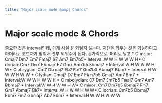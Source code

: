 ```yaml
---
title: "Major scale mode &amp; Chords"
---
```

# Major scale mode &amp; Chords

중요한 것은 interval인데, 이게 사실 잘 와닿지 않는다. 지판을 외우는 것은 가능하다고 하더라도 코드까지 맞춰서 전부 외워줘야 된다. 손가락으로. 머리로 말고.* C major: Cmaj7 Dm7 Em7 Fmaj7 G7 Am7 Bm7b5* Interval:W W H W W W H* C dorian: Cm7 Dm7 Ebmaj7 F7 Gm7 Am7b5 Bbmaj7 * Interval:W H W W W H W* C phrygian: Cm7 Dbmaj7 Eb7 Fm7 Gm7b5 Abmaj7 Bbm7 * Interval:H W W W H W W * C lydian: Cmaj7 D7 Em7 F#m7b5 Gmaj7 Am7 Bm7 * Interval:W W W H W W H * C mixolydian: C7 Dm7 Em7b5 Fmaj7 Gm7 Am7 Bbmaj7 * Interval:W W H W W H W* C minor: Cm7 Dm7b5 Ebmaj7 Fm7 Gm7 Abmaj7 Bb7* Interval:W H W W H W W* C locrian: Cm7b5 Dbmaj7 Ebm7 Fm7 Gbmaj7 Ab7 Bbm7 * Interval:H W W H W W W

